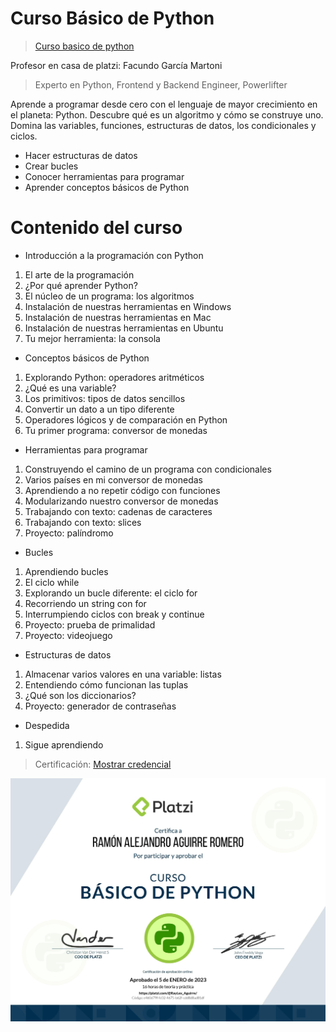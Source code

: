 # Curso Básico de Python

> <a href="https://platzi.com/cursos/python-basico/">Curso basico de python</a>

Profesor en casa de platzi: Facundo García Martoni

> Experto en Python, Frontend y Backend Engineer, Powerlifter

Aprende a programar desde cero con el lenguaje de mayor crecimiento en el planeta: Python. Descubre qué es un algoritmo y cómo se construye uno. Domina las variables, funciones, estructuras de datos, los condicionales y ciclos.

- Hacer estructuras de datos
- Crear bucles
- Conocer herramientas para programar
- Aprender conceptos básicos de Python

# Contenido del curso

- Introducción a la programación con Python

1. El arte de la programación
2. ¿Por qué aprender Python?
3. El núcleo de un programa: los algoritmos
4. Instalación de nuestras herramientas en Windows
5. Instalación de nuestras herramientas en Mac
6. Instalación de nuestras herramientas en Ubuntu
7. Tu mejor herramienta: la consola

- Conceptos básicos de Python

1. Explorando Python: operadores aritméticos
2. ¿Qué es una variable?
3. Los primitivos: tipos de datos sencillos
4. Convertir un dato a un tipo diferente
5. Operadores lógicos y de comparación en Python
6. Tu primer programa: conversor de monedas

- Herramientas para programar

1. Construyendo el camino de un programa con condicionales
2. Varios países en mi conversor de monedas
3. Aprendiendo a no repetir código con funciones
4. Modularizando nuestro conversor de monedas
5. Trabajando con texto: cadenas de caracteres
6. Trabajando con texto: slices
7. Proyecto: palíndromo

- Bucles

1. Aprendiendo bucles
2. El ciclo while
3. Explorando un bucle diferente: el ciclo for
4. Recorriendo un string con for
5. Interrumpiendo ciclos con break y continue
6. Proyecto: prueba de primalidad
7. Proyecto: videojuego

- Estructuras de datos

1. Almacenar varios valores en una variable: listas
2. Entendiendo cómo funcionan las tuplas
3. ¿Qué son los diccionarios?
4. Proyecto: generador de contraseñas

- Despedida

1. Sigue aprendiendo

> <span>Certificación: <a href="https://platzi.com/p/RayLex_Aguirre/curso/1937-python-basico/diploma/detalle/">Mostrar credencial</a></span>

![Certificado](img/diploma-python-basico.jpg)
